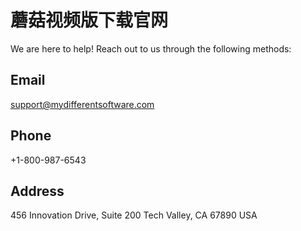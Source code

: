 # 蘑菇视频版下载官网

We are here to help! Reach out to us through the following methods:

## Email

support@mydifferentsoftware.com

## Phone

+1-800-987-6543

## Address

456 Innovation Drive, Suite 200
Tech Valley, CA 67890
USA
